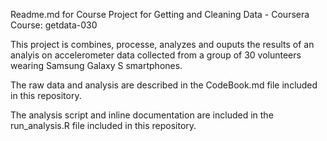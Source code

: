 Readme.md for Course Project for Getting and Cleaning Data - Coursera Course: getdata-030

This project is combines, processe, analyzes and ouputs the results of an analyis on accelerometer data collected from a group of 30 volunteers wearing Samsung Galaxy S smartphones. 

The raw data and analysis are described in the CodeBook.md file included in this repository.

The analysis script and inline documentation are included in the run_analysis.R file included in this repository.
